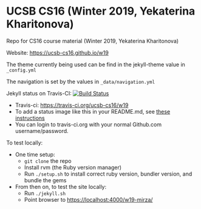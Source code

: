 # UCSB CS16 (Winter 2019, Yekaterina Kharitonova)

Repo for CS16 course material (Winter 2019, Yekaterina Kharitonova)

Website: <https://ucsb-cs16.github.io/w19>

The theme currently being used can be find in the jekyll-theme value
in `_config.yml`

The navigation is set by the values in `_data/navigation.yml`

Jekyll status on Travis-CI: [![Build Status](https://travis-ci.org/ucsb-cs16/w19.svg?branch=master)](https://travis-ci.org/ucsb-cs16/w19)

* Travis-ci: <https://travis-ci.org/ucsb-cs16/w19>
* To add a status image like this in your README.md, see [these instructions](https://docs.travis-ci.com/user/status-images/)
* You can login to travis-ci.org with your normal Github.com username/password.

To test locally:
* One time setup:
    * `git clone` the repo
    * Install rvm (the Ruby version manager)
    * Run `./setup.sh` to install correct ruby version, bundler version, and bundle the gems
* From then on, to test the site locally:
    * Run `./jekyll.sh`
    * Point browser to <https://localhost:4000/w19-mirza/>

